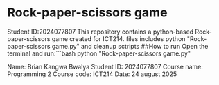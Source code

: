 # Rock-paper-scissors game
Student ID:2024077807
This repository contains a python-based Rock-paper-scissors game created for ICT214. files includes python "Rock-paper-scissors game.py" and cleanup sctripts
##How to run
Open the terminal and run:```bash
python "Rock-paper-scissors game.py" 

Name: Brian Kangwa Bwalya
Student ID: 2024077807
Course name: Programming 2
Course code: ICT214
Date: 24 august 2025